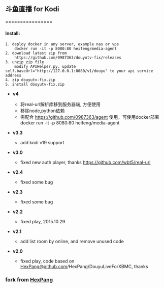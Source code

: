 ## 斗鱼直播 for Kodi
================

#### Install:
```
1. deploy docker in any server, example nas or vps
    docker run -it -p 8080:80 heifeng/media-agent 
2. download latest zip from
    https://github.com/0987363/douyutv-fix/releases
3. unzip zip file
    modify APIHelper.py, update self.baseUrl="http://127.0.0.1:8080/v1/douyu" to your api service address
4. zip douyutv-fix.zip
5. install douyutv-fix.zip
```

+ **v4**
  + 将real-url解析库移到服务器端, 方便使用
  + 移除node,python依赖
  + 需配合 https://github.com/0987363/agent 使用，可使用docker部署 docker run -it -p 8080:80 heifeng/media-agent

+ **v3.3**
  + add kodi v19 support

+ **v3.0**
  + fixed new auth player, thanks https://github.com/wbt5/real-url

+ **v2.4**
  + fixed some bug

+ **v2.3**
  + fixed some bug

+ **v2.2**
  + fixed play, 2015.10.29

+ **v2.1**
  + add list room by online, and remove unused code

+ **v2.0**
  + fixed play, code based on HexPang@github.com/HexPang/DouyuLiveForXBMC, thanks




### fork from [HexPang](https://github.com/HexPang/DouyuLiveForXBMC)

